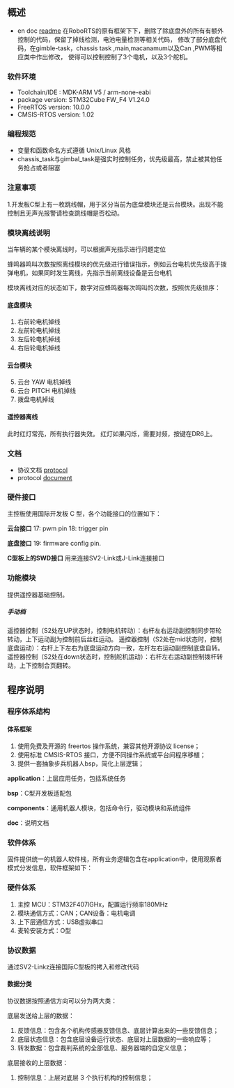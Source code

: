 
## 概述

- en doc   [readme](doc/en/readme.md)
在RoboRTS的原有框架下下，删除了除底盘外的所有有额外控制的代码，保留了掉线检测，电池电量检测等相关代码，
修改了部分底盘代码，在gimble-task，chassis task ,main,macanamum以及Can ,PWM等相应类中作出修改，
使得可以控制控制了3个电机，以及3个舵机。

### 软件环境

 - Toolchain/IDE : MDK-ARM V5 / arm-none-eabi
 - package version: STM32Cube FW_F4 V1.24.0
 - FreeRTOS version: 10.0.0
 - CMSIS-RTOS version: 1.02

### 编程规范

- 变量和函数命名方式遵循 Unix/Linux 风格
- chassis\_task与gimbal\_task是强实时控制任务，优先级最高，禁止被其他任务抢占或者阻塞

### 注意事项

1.开发板C型上有一枚跳线帽，用于区分当前为底盘模块还是云台模块。出现不能控制且无声光报警请检查跳线帽是否松动。

### 模块离线说明

当车辆的某个模块离线时，可以根据声光指示进行问题定位

蜂鸣器鸣叫次数按照离线模块的优先级进行错误指示，例如云台电机优先级高于拨弹电机，如果同时发生离线，先指示当前离线设备是云台电机

模块离线对应的状态如下，数字对应蜂鸣器每次鸣叫的次数，按照优先级排序：

#### 底盘模块

1. 右前轮电机掉线
2. 左前轮电机掉线
3. 左后轮电机掉线
4. 右后轮电机掉线

#### 云台模块

5. 云台 YAW 电机掉线
6. 云台 PITCH 电机掉线
7. 拨盘电机掉线

#### 遥控器离线

此时红灯常亮，所有执行器失效。
红灯如果闪烁，需要对频，按键在DR6上。

### 文档

- 协议文档  [protocol](doc/ch/protocol.md)
- protocol [document](doc/en/protocol.md)


### 硬件接口

主控板使用国际开发板 C 型，各个功能接口的位置如下：

**云台接口**
17: pwm pin
18: trigger pin

**底盘接口**
19: firmware config pin.

**C型板上的SWD接口**
用来连接SV2-Link或J-Link连接接口

### 功能模块

提供遥控器基础控制。

##### 手动档

遥控器控制（S2处在UP状态时，控制电机转动）：右杆左右运动副控制同步带轮转动，上下运动副为控制前后丝杠运动。
遥控器控制（S2处在mid状态时，控制底盘运动）：右杆上下左右为底盘运动方向一致，左杆左右运动副控制底盘自转。
遥控器控制（S2处在down状态时，控制舵机运动）：右杆左右运动副控制拨杆转动，上下控制合页翻转。

## 程序说明

### 程序体系结构

#### 体系框架

1. 使用免费及开源的 freertos 操作系统，兼容其他开源协议 license；
2. 使用标准 CMSIS-RTOS 接口，方便不同操作系统或平台间程序移植；
3. 提供一套抽象步兵机器人bsp，简化上层逻辑；

**application**：上层应用任务，包括系统任务

**bsp**：C型开发板适配包

**components**：通用机器人模块，包括命令行，驱动模块和系统组件

**doc**：说明文档

### 软件体系

固件提供统一的机器人软件栈，所有业务逻辑包含在application中，使用观察者模式分发信息，软件框架如下：


### 硬件体系

1. 主控 MCU：STM32F407IGHx，配置运行频率180MHz
2. 模块通信方式：CAN；CAN设备：电机电调
3. 上下层通信方式：USB虚拟串口
4. 麦轮安装方式：O型

### 协议数据

通过SV2-Linkz连接国际C型板的拷入和修改代码

#### 数据分类

协议数据按照通信方向可以分为两大类：

底层发送给上层的数据：

1. 反馈信息：包含各个机构传感器反馈信息、底层计算出来的一些反馈信息；
2. 底层状态信息：包含底层设备运行状态、底层对上层数据的一些响应等；
3. 转发数据：包含裁判系统的全部信息、服务器端的自定义信息；

底层接收的上层数据：

1. 控制信息：上层对底层 3 个执行机构的控制信息；

